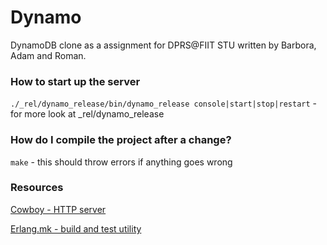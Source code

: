 # Dynamo #

DynamoDB clone as a assignment for DPRS@FIIT STU written by Barbora, Adam and Roman.

### How to start up the server ###

`./_rel/dynamo_release/bin/dynamo_release console|start|stop|restart` - for more look at _rel/dynamo_release

### How do I compile the project after a change? ###
`make` - this should throw errors if anything goes wrong

### Resources ###

[Cowboy - HTTP server](https://github.com/ninenines/cowboy)

[Erlang.mk - build and test utility](https://github.com/ninenines/erlang.mk)
